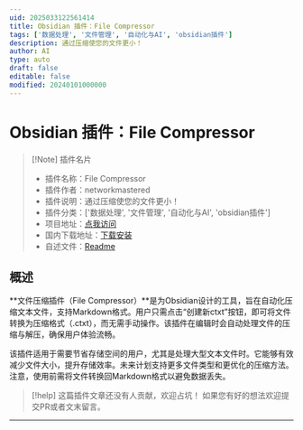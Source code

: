 ```yaml
---
uid: 2025033122561414
title: Obsidian 插件：File Compressor
tags: ['数据处理', '文件管理', '自动化与AI', 'obsidian插件']
description: 通过压缩使您的文件更小！
author: AI
type: auto
draft: false
editable: false
modified: 20240101000000
---
```


# Obsidian 插件：File Compressor

> [!Note] 插件名片
> - 插件名称：File Compressor
> - 插件作者：networkmastered
> - 插件说明：通过压缩使您的文件更小！
> - 插件分类：['数据处理', '文件管理', '自动化与AI', 'obsidian插件']
> - 项目地址：[点我访问](https://github.com/networkmastered/obsidian-compress)
> - 国内下载地址：[下载安装](https://pkmer.cn/products/plugin/pluginMarket/?compress)
> - 自述文件：[Readme](https://ghproxy.net/https://raw.githubusercontent.com/networkmastered/obsidian-compress/master/README.md)



## 概述

**文件压缩插件（File Compressor）**是为Obsidian设计的工具，旨在自动化压缩文本文件，支持Markdown格式。用户只需点击“创建新ctxt”按钮，即可将文件转换为压缩格式（.ctxt），而无需手动操作。该插件在编辑时会自动处理文件的压缩与解压，确保用户体验流畅。

该插件适用于需要节省存储空间的用户，尤其是处理大型文本文件时。它能够有效减少文件大小，提升存储效率。未来计划支持更多文件类型和更优化的压缩方法。注意，使用前需将文件转换回Markdown格式以避免数据丢失。


> [!help] 
> 这篇插件文章还没有人贡献，欢迎占坑！
> 如果您有好的想法欢迎提交PR或者文末留言。
> 

---



